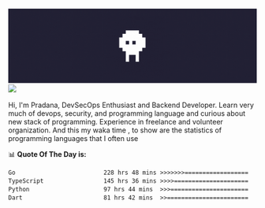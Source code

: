 ![banner](.github/banner.gif)
<img src="https://user-images.githubusercontent.com/73097560/115834477-dbab4500-a447-11eb-908a-139a6edaec5c.gif"></p>

Hi, I'm Pradana, DevSecOps Enthusiast and Backend Developer. Learn very much of devops, security, and programming language and curious about new stack of programming. Experience in freelance and volunteer organization. And this my waka time , to show are the statistics of programming languages that I often use

📊 **Quote Of The Day is:**
<!--START_SECTION:waka-->

```txt
Go                         228 hrs 48 mins >>>>>>>==================   27.64 %
TypeScript                 145 hrs 36 mins >>>>=====================   17.59 %
Python                     97 hrs 44 mins  >>>======================   11.81 %
Dart                       81 hrs 42 mins  >>=======================   09.87 %
```

<!--END_SECTION:waka-->
